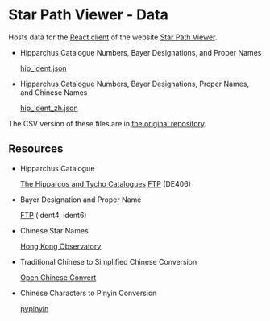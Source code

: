 # Star Path Viewer - Data

Hosts data for the [React client](https://github.com/stardial-astro/star-path-viewer) of the website [Star Path Viewer](https://star-path-viewer.pages.dev/).

- Hipparchus Catalogue Numbers, Bayer Designations, and Proper Names

  [hip_ident.json](https://stardial-astro.github.io/star-path-data/json/hip_ident.json)

- Hipparchus Catalogue Numbers, Bayer Designations, Proper Names, and Chinese Names

  [hip_ident_zh.json](https://stardial-astro.github.io/star-path-data/json/hip_ident_zh.json)

The CSV version of these files are in [the original repository](https://github.com/claude-hao/star-path-calculator/tree/main/data).

## Resources

- Hipparchus Catalogue

  [The Hipparcos and Tycho Catalogues](https://www.cosmos.esa.int/web/hipparcos/catalogues)
  [FTP](https://cdsarc.cds.unistra.fr/ftp/cats/I/239) (DE406)

- Bayer Designation and Proper Name

  [FTP](https://cdsarc.cds.unistra.fr/ftp/I/239/version_cd/tables) (ident4, ident6)

- Chinese Star Names

  [Hong Kong Observatory](https://web.archive.org/web/20120209032035/http://www.lcsd.gov.hk/CE/Museum/Space/Research/StarName/c_research_chinengstars.htm)

- Traditional Chinese to Simplified Chinese Conversion

  [Open Chinese Convert](https://pypi.org/project/OpenCC)

- Chinese Characters to Pinyin Conversion

  [pypinyin](https://github.com/mozillazg/python-pinyin)
